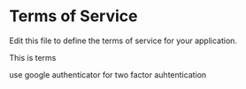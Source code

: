 # Terms of Service

Edit this file to define the terms of service for your application.

This is terms

use google authenticator for two factor auhtentication
